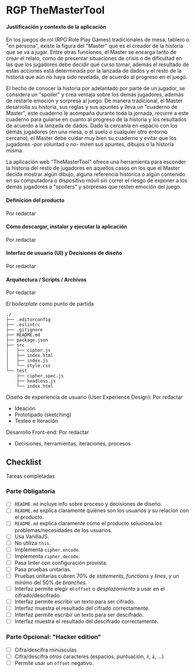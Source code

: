 # RGP TheMasterTool


#### Justificación y contexto de la aplicación
En los juegos de rol (RPG:Role Play Games) tradicionales de mesa, tablero o "en persona", existe la figura del "Master" que es el creador de la historia que se va a jugar. Entre otras funciones, el Master se encarga tanto de crear el relato, como de presentar situaciones de crisis o de dificultad en las que los jugadores debe decidir qué curso tomar, además el resultado de estas acciones está determinada por la lanzada de dados y el resto de la historia que aún no haya sido revelada, de acuerdo al progreso en el juego.

El hecho de conocer la historia por adelantado por parte de un jugador, se considera un "spoiler" y crea ventaja sobre los demás jugadores, además de restarle emoción y sorpresa al juego.
De manera tradicional, el Master desarrolla su historia, sus reglas y sus apuntes y lleva un "cuaderno de Master", este cuaderno le acompaña durante toda la jornada, recurre a este cuaderno para guiarse en cuanto al progreso de la historia y los resultados de acuerdo a la lanzada de dados.
Dado la cercanía en espacio con los demás jugadores (en una mesa, o el suelo o cualquier otro entorno cercano), el Master debe cuidar muy bien su cuaderno y evitar que los jugadores -por voluntad o no- miren sus apuntes, dibujos o la historia misma.

La aplicación web "TheMasterTool" ofrece una herramienta para esconder la historia del resto de jugadores en aquellos casos en los que el Master decida mostrar algún dibujo, alguna referencia histórica o algún contenido en su computadora o dispositivo móvil sin correr el riesgo de exponer a los demás jugadores a "spoilers" y sorpresas que resten emoción del juego.

#### Definición del producto
Por redactar
#### Cómo descargar, instalar y ejecutar la aplicación
Por redactar
#### Interfaz de usuario (UI) y Decisiones de diseño
Por redactar

#### Arquitectura / Scripts / Archivos
Por redactar

El _boilerplate_ como punto de partida 

```text
./
├── .editorconfig
├── .eslintrc
├── .gitignore
├── README.md
├── package.json
├── src
│   ├── cipher.js
│   ├── index.html
│   ├── index.js
│   └── style.css
└── test
    ├── cipher.spec.js
    ├── headless.js
    └── index.html
```



Diseño de experiencia de usuario (User Experience Design):
Por redactar
- Ideación
- Prototipado (sketching)
- Testeo e Iteración

Desarrollo Front-end:
Por redactar
- Decisiones, herramientas, iteraciones, procesos


## Checklist
Tareas completadas

### Parte Obligatoria
* [ ] `README.md` incluye info sobre proceso y decisiones de diseño.
* [ ] `README.md` explica claramente quiénes son los usuarios y su relación con
  el producto.
* [ ] `README.md` explica claramente cómo el producto soluciona los
  problemas/necesidades de los usuarios.
* [ ] Usa VanillaJS.
* [ ] No utiliza `this`.
* [ ] Implementa `cipher.encode`.
* [ ] Implementa `cipher.decode`.
* [ ] Pasa linter con configuración provista.
* [ ] Pasa pruebas unitarias.
* [ ] Pruebas unitarias cubren 70% de _statements_, _functions_ y _lines_, y un
  mínimo del 50% de _branches_.
* [ ] Interfaz permite elegir el `offset` o _desplazamiento_ a usar en el
  cifrado/descifrado.
* [ ] Interfaz permite escribir un texto para ser cifrado.
* [ ] Interfaz muestra el resultado del cifrado correctamente.
* [ ] Interfaz permite escribir un texto para ser descifrado.
* [ ] Interfaz muestra el resultado del descifrado correctamente.

### Parte Opcional: "Hacker edition"
* [ ] Cifra/descifra minúsculas
* [ ] Cifra/descifra _otros_ caracteres (espacios, puntuación, `ñ`, `á`, ...)
* [ ] Permite usar un `offset` negativo.
